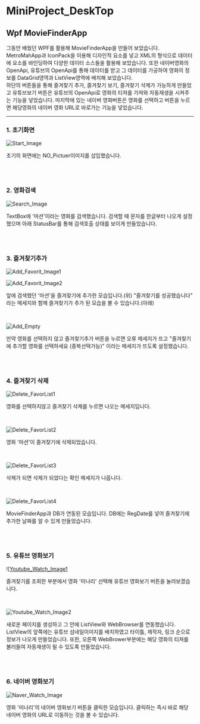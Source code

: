 # MiniProject_DeskTop


## Wpf MovieFinderApp
그동안 배웠던 WPF를 활용해 MovieFinderApp을 만들어 보았습니다. MetroMahApp과 IconPack을 이용해 디자인적 요소를 넣고 XML의 형식으로 데이터에 요소를 바인딩하여 다양한 데이터 소스들을 활용해 보았습니다. 또한 네이버영화의 OpenApi, 유튜브의 OpenApi를 통해 데이터를 받고 그 데이터를 가공하여 영화의 정보를 DataGrid영역과 ListView영역에 배치해 보았습니다. </br> 하단의 버튼들을 통해 즐겨찾기 추가, 즐겨찾기 보기, 즐겨찾기 삭제가 가능하게 만들었고 유튜브보기 버튼은 유튜브의 OpenApi로 영화의 티져를 가져와 자동재생을 시켜주는 기능을 넣었습니다. 마지막에 있는 네이버 영화버튼은 영화를 선택하고 버튼을 누르면 해당영화의 네이버 영화 URL로 바로가는 기능을 넣었습니다. 

------------
### 1. 초기화면

![Start_Image](https://github.com/zizi0308/MiniProject_DeskTop/blob/main/WpfMiniProject/Images/img_20210405_160424_001.png)

초기의 화면에는 NO_Pictuer이미지를 삽입했습니다.

<br/>
<br/>

### 2. 영화검색

![Search_Image](https://github.com/zizi0308/MiniProject_DeskTop/blob/main/WpfMiniProject/Images/img_20210405_160456_001.png)

TextBox에 '마션'이라는 영화를 검색했습니다. 검색할 때 문자를 한글부터 나오게 설정했으며 아래 StatusBar를 통해 검색호출 상태를 보이게 만들었습니다.

<br/>
<br/>

### 3. 즐겨찾기추가

![Add_Favorit_Image1](https://github.com/zizi0308/MiniProject_DeskTop/blob/main/WpfMiniProject/Images/img_20210405_160409_001.png)

![Add_Favorit_Image2](https://github.com/zizi0308/MiniProject_DeskTop/blob/main/WpfMiniProject/Images/img_20210405_160435_001.png)

앞에 검색했던 '마션'을 즐겨찾기에 추가한 모습입니다.(위) "즐겨찾기를 성공했습니다" 라는 메세지와 함께 즐겨찾기가 추가 된 모습을 볼 수 있습니다.(아래)

<br/>

![Add_Empty](https://github.com/zizi0308/MiniProject_DeskTop/blob/main/WpfMiniProject/Images/img_20210405_160450_001.png)

만약 영화를 선택하지 않고 즐겨찾기추가 버튼을 누르면 오류 메세지가 뜨고 "즐겨찾기에 추가할 영화를 선택하세요 (중복선택가능)" 이라는 메세지가 뜨도록 설정했습니다.

<br/>
<br/>

### 4. 즐겨찾기 삭제

![Delete_FavorList1](https://github.com/zizi0308/MiniProject_DeskTop/blob/main/WpfMiniProject/Images/img_20210405_160404_001.png)

영화를 선택하지않고 즐겨찾기 삭제를 누르면 나오는 메세지입니다.

<br/>

![Delete_FavorList2](https://github.com/zizi0308/MiniProject_DeskTop/blob/main/WpfMiniProject/Images/img_20210405_160423_001.png)

영화 '마션'이 즐겨찾기에 삭제되었습니다.

<br/>

![Delete_FavorList3](https://github.com/zizi0308/MiniProject_DeskTop/blob/main/WpfMiniProject/Images/img_20210405_160410_001.png)

삭제가 되면 삭제가 되었다는 확인 메세지가 나옵니다. 

<br/>

![Delete_FavorList4](https://github.com/zizi0308/MiniProject_DeskTop/blob/main/WpfMiniProject/Images/img_20210405_180431_001.png)

MovieFinderApp과 DB가 연동된 모습입니다. DB에는 RegDate를 넣어 즐겨찾기에 추가한 날짜를 알 수 있게 만들었습니다.

<br/>
<br/>


### 5. 유튜브 영화보기


![[Youtube_Watch_Image1](https://github.com/zizi0308/MiniProject_DeskTop/blob/main/WpfMiniProject/Images/img_20210405_160453_001.png)

즐겨찾기를 조회한 부분에서 영화 '미나리' 선택해 유튜브 영화보기 버튼을 눌러보겠습니다.

<br/>

![Youtube_Watch_Image2](https://github.com/zizi0308/MiniProject_DeskTop/blob/main/WpfMiniProject/Images/img_20210405_160426_001.png)

새로운 페이지를 생성하고 그 안에 ListView와 WebBrowser를 연동했습니다. ListView의 앞쪽에는 유튜브 섬네일이미지를 배치하였고 타이틀, 제작자, 링크 순으로 정보가 나오게 만들었습니다. 또한, 오른쪽 WebBrower부분에는 해당 영화의 티져를 불러들여 자동재생이 될 수 있도록 만들었습니다.

<br/>
<br/>

### 6. 네이버 영화보기

![Naver_Watch_Image](https://github.com/zizi0308/MiniProject_DeskTop/blob/main/WpfMiniProject/Images/img_20210405_160443_001.png)

영화 '미나리'의 네이버 영화보기 버튼을 클릭한 모습입니다. 클릭하는 즉시 바로 해당 네이버 영화의 URL로 이동하는 것을 볼 수 있습니다.





